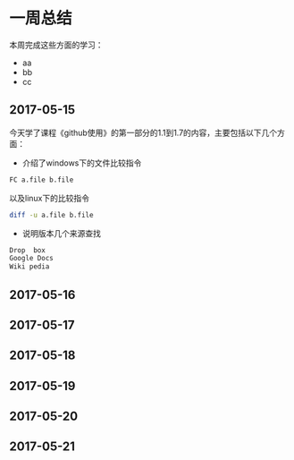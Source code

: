 # 一周总结
本周完成这些方面的学习：
* aa
* bb
* cc
## 2017-05-15
今天学了课程《github使用》的第一部分的1.1到1.7的内容，主要包括以下几个方面：
* 介绍了windows下的文件比较指令
```bash
FC a.file b.file
```
以及linux下的比较指令
```bash
diff -u a.file b.file
```
* 说明版本几个来源查找
```bash
Drop  box 
Google Docs
Wiki pedia
```
## 2017-05-16
## 2017-05-17
## 2017-05-18
## 2017-05-19
## 2017-05-20
## 2017-05-21
